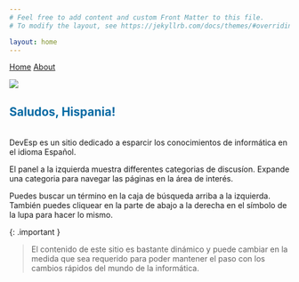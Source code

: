 ```yaml
---
# Feel free to add content and custom Front Matter to this file.
# To modify the layout, see https://jekyllrb.com/docs/themes/#overriding-theme-defaults

layout: home
---
```


[comment]: # (Adds topnav bar above the main image)
<div class="topnav">
 <a class="active" href="../index">Home</a>
 <a href="./about">About</a>
</div> 

![](../../assets/images/devesp_logo.png)


<h2><font color="#0369a3"> Saludos, Hispania! </font></h2>
<br>
DevEsp es un sitio dedicado a esparcir los conocimientos de informática en el idioma Español.

El panel a la izquierda muestra differentes categorias de discusíon.
Expande una categoria para navegar las páginas en la área de interés.

Puedes buscar un término en la caja de búsqueda arriba a la izquierda. También puedes cliquear en la parte de abajo a la derecha en el símbolo de la lupa para hacer lo mismo.

{: .important }
> El contenido de este sitio es bastante dinámico y puede cambiar en la medida que sea requerido para poder mantener el paso con los cambios rápidos del mundo de la informática.
